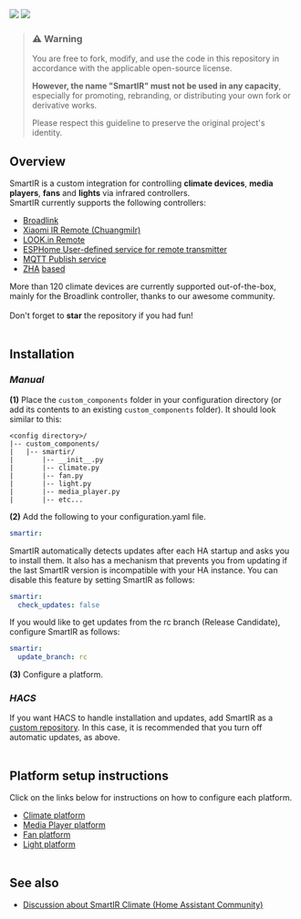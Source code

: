 [![](https://img.shields.io/github/v/release/smartHomeHub/SmartIR.svg?style=flat-square)](https://github.com/smartHomeHub/SmartIR/releases/latest) [![](https://img.shields.io/badge/HACS-Custom-orange.svg?style=flat-square)](https://github.com/custom-components/hacs)

> ### ⚠️ Warning  
> You are free to fork, modify, and use the code in this repository in accordance with the applicable open-source license.  
>  
> **However, the name "SmartIR" must not be used in any capacity**, especially for promoting, rebranding, or distributing your own fork or derivative works.  
>  
> Please respect this guideline to preserve the original project's identity.

## Overview
SmartIR is a custom integration for controlling **climate devices**, **media players**, **fans** and **lights** via infrared controllers.<br>
SmartIR currently supports the following controllers:
* [Broadlink](https://www.home-assistant.io/integrations/broadlink/)
* [Xiaomi IR Remote (ChuangmiIr)](https://www.home-assistant.io/integrations/remote.xiaomi_miio/)
* [LOOK.in Remote](http://look-in.club/devices/remote)
* [ESPHome User-defined service for remote transmitter](https://esphome.io/components/api.html#user-defined-services)
* [MQTT Publish service](https://www.home-assistant.io/docs/mqtt/service/)
* [ZHA](https://www.home-assistant.io/integrations/zha/) [based](https://frdmtoplay.com/what-a-mess-zigbee-home-assistant-zha-smart-ir/)

More than 120 climate devices are currently supported out-of-the-box, mainly for the Broadlink controller, thanks to our awesome community.<br><br>
Don't forget to **star** the repository if you had fun!<br><br>


## Installation
### *Manual*
**(1)** Place the `custom_components` folder in your configuration directory (or add its contents to an existing `custom_components` folder).
It should look similar to this:
```
<config directory>/
|-- custom_components/
|   |-- smartir/
|       |-- __init__.py
|       |-- climate.py
|       |-- fan.py
|       |-- light.py
|       |-- media_player.py
|       |-- etc...
```
**(2)** Add the following to your configuration.yaml file.
```yaml
smartir:
```

SmartIR automatically detects updates after each HA startup and asks you to install them. It also has a mechanism that prevents you from updating if the last SmartIR version is incompatible with your HA instance. You can disable this feature by setting SmartIR as follows:
```yaml
smartir:
  check_updates: false
```

If you would like to get updates from the rc branch (Release Candidate), configure SmartIR as follows:
```yaml
smartir:
  update_branch: rc
```

**(3)** Configure a platform.

### *HACS*
If you want HACS to handle installation and updates, add SmartIR as a [custom repository](https://hacs.xyz/docs/faq/custom_repositories/). In this case, it is recommended that you turn off automatic updates, as above.
<br><br>


## Platform setup instructions
Click on the links below for instructions on how to configure each platform.
* [Climate platform](/docs/CLIMATE.md)
* [Media Player platform](/docs/MEDIA_PLAYER.md)
* [Fan platform](/docs/FAN.md)
* [Light platform](/docs/LIGHT.md)
<br><br>

## See also
* [Discussion about SmartIR Climate (Home Assistant Community)](https://community.home-assistant.io/t/smartir-control-your-climate-tv-and-fan-devices-via-ir-rf-controllers/)
